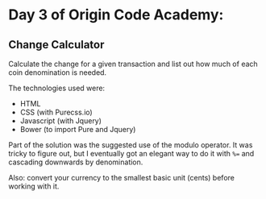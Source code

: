 # Day 3 of Origin Code Academy:

## Change Calculator

Calculate the change for a given transaction and list out how much of each coin denomination is needed.

The technologies used were:
- HTML
- CSS (with Purecss.io)
- Javascript (with Jquery)
- Bower (to import Pure and Jquery)

Part of the solution was the suggested use of the modulo operator. It was tricky to figure out, but I eventually got an elegant way to do it with `%=` and cascading downwards by denomination.

Also: convert your currency to the smallest basic unit (cents) before working with it.